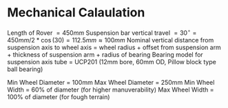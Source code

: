 # Mechanical Calaulation
Length of Rover $= 450mm$
Suspension bar vertical travel $= 30 ^{\circ} = 450mm/2 * \cos(30) = 112.5mm \approx 100mm$
Nominal vertical distance from suspension axis to wheel axis = wheel radius + offset from suspension arm + thickness of suspension arm + radius of bearing
Bearing model for suspension axis tube = UCP201 (12mm bore, 60mm OD, Pillow block type ball bearing)

Min Wheel Diameter = 100mm
Max Wheel Diameter = 250mm
Min Wheel Width = 60% of diameter (for higher manuverability)
Max Wheel Width = 100% of diameter (for fough terrain)


